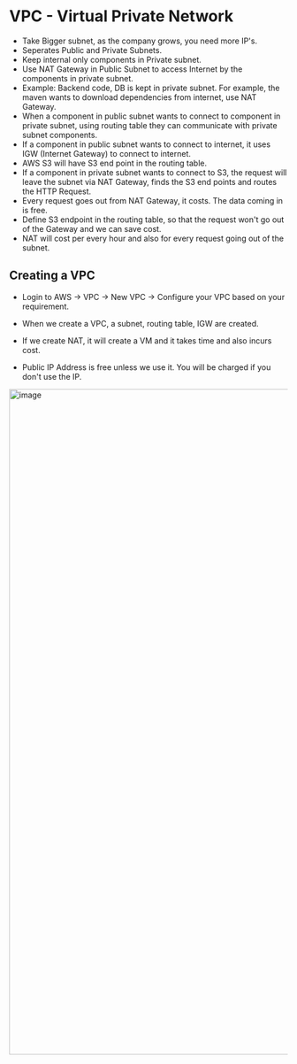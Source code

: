 # VPC - Virtual Private Network

- Take Bigger subnet, as the company grows, you need more IP's.
- Seperates Public and Private Subnets.
- Keep internal only components in Private subnet.
- Use NAT Gateway in Public Subnet to access Internet by the components in private subnet.
- Example: Backend code, DB is kept in private subnet. For example, the maven wants to download dependencies from internet, use NAT Gateway.
- When a component in public subnet wants to connect to component in private subnet, using routing table they can communicate with private subnet components.
- If a component in public subnet wants to connect to internet, it uses IGW (Internet Gateway) to connect to internet.
- AWS S3 will have S3 end point in the routing table.
- If a component in private subnet wants to connect to S3, the request will leave the subnet via NAT Gateway, finds the S3 end points and routes the HTTP Request.
- Every request goes out from NAT Gateway, it costs. The data coming in is free.
- Define S3 endpoint in the routing table, so that the request won't go out of the Gateway and we can save cost.
- NAT will cost per every hour and also for every request going out of the subnet.

## Creating a VPC
- Login to AWS -> VPC -> New VPC -> Configure your VPC based on your requirement.
- When we create a VPC, a subnet, routing table, IGW are created.
- If we create NAT, it will create a VM and it takes time and also incurs cost.

- Public IP Address is free unless we use it. You will be charged if you don't use the IP.
<img width="1203" alt="image" src="https://github.com/EaswaranG/devops-101/assets/75293695/f918f938-ee54-4b7d-80ff-fc6787b33dd6">
